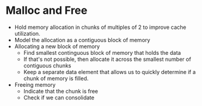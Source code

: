 # Malloc and Free

* Hold memory allocation in chunks of multiples of 2 to improve cache
  utilization.
* Model the allocation as a contiguous block of memory
* Allocating a new block of memory
  * Find smallest continguous block of memory that holds the data
  * If that's not possible, then allocate it across the smallest number of
    contiguous chunks
  * Keep a separate data element that allows us to quickly determine if a chunk
    of memory is filled.
* Freeing memory
  * Indicate that the chunk is free
  * Check if we can consolidate 
